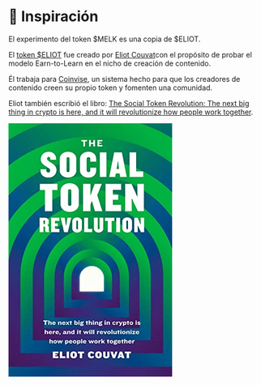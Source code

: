 # 💫 Inspiración

El experimento del token $MELK es una copia de $ELIOT.

El [token $ELIOT](https://eliotc.substack.com/p/hello-eliot-a-community-driven-education) fue creado por [Eliot Couvat](https://www.eliotcouvat.com/8d57f85e978743f88d8c4f387fb47bd8)con el propósito de probar el modelo Earn-to-Learn en el nicho de creación de contenido.

Él trabaja para [Coinvise](https://www.coinvise.co), un sistema hecho para que los creadores de contenido creen su propio token y fomenten una comunidad.

Eliot también escribió el libro: [The Social Token Revolution: The next big thing in crypto is here, and it will revolutionize how people work together](https://www.amazon.com.br/Social-Token-Revolution-revolutionize-together-ebook/dp/B09NGSZRBG/ref=sr\_1\_1?\_\_mk\_pt\_BR=%C3%85M%C3%85%C5%BD%C3%95%C3%91\&crid=3J8CNLBV6X3UG\&keywords=The+Social+Token+Revolution\&qid=1642359846\&sprefix=the+social+token+revolution%2Caps%2C157\&sr=8-1).

![Cómpralo en Amazon para leerlo en Kindle.](.gitbook/assets/41G42PenHbL.jpg)
